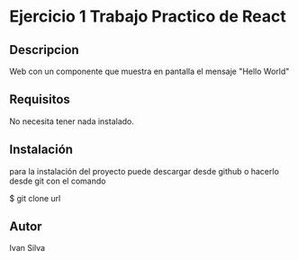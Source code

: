 # Ejercicio 1 Trabajo Practico de React

## Descripcion

Web con un componente que muestra en pantalla el mensaje "Hello World"

## Requisitos

No necesita tener nada instalado.

## Instalación

para la instalación del proyecto puede descargar desde github o hacerlo desde git con el comando

$ git clone url

## Autor

Ivan Silva
